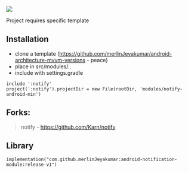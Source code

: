 [![](https://jitpack.io/v/merlinJeyakumar/android-notification-module.svg)](https://jitpack.io/#merlinJeyakumar/android-notification-module)

Project requires specific template

## Installation ##
 - clone a template (https://github.com/merlinJeyakumar/android-architecture-mvvm-versions - peace)
 - place in src/modules/..
 - include with settings.gradle
 ```
 include ':notify'
 project(':notify').projectDir = new File(rootDir, 'modules/notify-android-min')
 ```

## Forks: ##
> notify  - https://github.com/Karn/notify

## Library ##
`` implementation("com.github.merlinJeyakumar:android-notification-module:release-v1") ``
